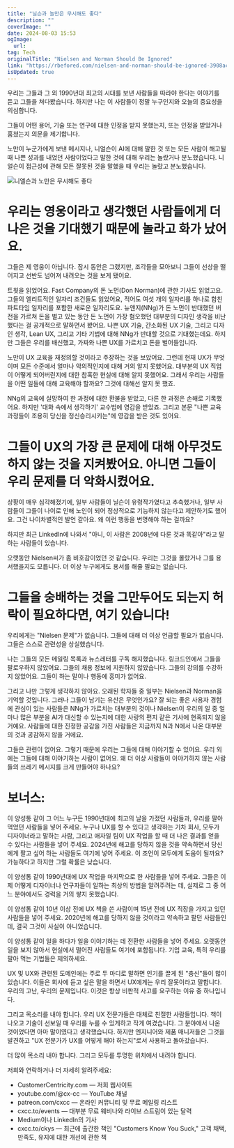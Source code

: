 ```yaml
---
title: "닐슨과 놀만은 무시해도 좋다"
description: ""
coverImage: ""
date: 2024-08-03 15:53
ogImage:
  url:
tag: Tech
originalTitle: "Nielsen and Norman Should Be Ignored"
link: "https://rbefored.com/nielsen-and-norman-should-be-ignored-3908aca8085b"
isUpdated: true
---
```


우리는 그들과 그 외 1990년대 최고의 시대를 보낸 사람들을 따라야 한다는 이야기를 듣고 그들을 쳐다봤습니다. 하지만 나는 이 사람들이 정말 누구인지와 오늘의 중요성을 의심합니다.

그들이 어떤 용어, 기술 또는 연구에 대한 인정을 받지 못했는지, 또는 인정을 받았거나 훔쳤는지 의문을 제기합니다.

노만이 누군가에게 보낸 메시지나, 니얼슨이 AI에 대해 말한 것 또는 모든 사람이 해고될 때 나쁜 성과를 내었던 사람이었다고 말한 것에 대해 우리는 놀랐거나 분노했습니다. 니얼슨이 접근성에 관해 모든 잘못된 것을 말했을 때 우리는 놀랐고 분노했습니다.

![니엘슨과 노만은 무시해도 좋다](/assets/img/NielsenandNormanShouldBeIgnored_0.png)

<!-- seedividend - 사각형 -->

<ins class="adsbygoogle"
     style="display:block"
     data-ad-client="ca-pub-4877378276818686"
     data-ad-slot="1898504329"
     data-ad-format="auto"
     data-full-width-responsive="true"></ins>

<script>
     (adsbygoogle = window.adsbygoogle || []).push({});
</script>

# 우리는 영웅이라고 생각했던 사람들에게 더 나은 것을 기대했기 때문에 놀라고 화가 났어요.

그들은 제 영웅이 아닙니다. 잠시 동안은 그랬지만, 조각들을 모아보니 그들이 선상을 떨어지고 선반도 넘어져 내려오는 것을 보게 됐어요.

트윗을 읽었어요. Fast Company의 돈 노먼(Don Norman)에 관한 기사도 읽었고요. 그들의 엘리트적인 일자리 조건들도 읽었어요, 적어도 여섯 개의 일자리를 하나로 합친 파트타임 일자리를 포함한 새로운 일자리도요. 뉴앤지(NNg)가 돈 노먼이 반대했던 버전을 가르쳐 돈을 벌고 있는 동안 돈 노먼이 가장 혐오했던 대부분의 디자인 생각을 비난했다는 걸 공개적으로 말하면서 봤어요. 나쁜 UX 기술, 간소화된 UX 기술, 그리고 디자인 생각, Lean UX, 그리고 기타 기법에 대해 NNg가 반대할 것으로 기대했는데요. 하지만 그들은 우리를 배신했고, 가짜와 나쁜 UX를 가르치고 돈을 벌어들입니다.

<!-- seedividend - 사각형 -->

<ins class="adsbygoogle"
     style="display:block"
     data-ad-client="ca-pub-4877378276818686"
     data-ad-slot="1898504329"
     data-ad-format="auto"
     data-full-width-responsive="true"></ins>

<script>
     (adsbygoogle = window.adsbygoogle || []).push({});
</script>

노만이 UX 교육을 재정의할 것이라고 주장하는 것을 보았어요. 그런데 현재 UX가 무엇이며 모든 수준에서 얼마나 악의적인지에 대해 거의 알지 못했어요. 대부분의 UX 직업이 어떻게 되어버린지에 대한 참혹한 현실에 대해 알지 못했어요. 그래서 우리는 사람들을 어떤 일들에 대해 교육해야 할까요? 그것에 대해선 알지 못 했죠.

NNg의 교육에 실망하여 한 과정에 대한 환불을 받았고, 다른 한 과정은 손해로 기록했어요. 하지만 '대화 속에서 생각하기' 교수법에 영감을 받았죠. 그리고 본문 "나쁜 교육 과정들이 조용히 당신을 정신승리시키는"에 영감을 받은 것도 있어요.

# 그들이 UX의 가장 큰 문제에 대해 아무것도 하지 않는 것을 지켜봤어요. 아니면 그들이 우리 문제를 더 악화시켰어요.

상황이 매우 심각해졌기에, 일부 사람들이 닐슨이 유령작가였다고 추측했거나, 일부 사람들이 그들이 나이로 인해 노인이 되어 정상적으로 기능하지 않는다고 제안하기도 했어요. 그건 나이차별적인 발언 같아요. 왜 이런 행동을 변명해야 하는 걸까요?

<!-- seedividend - 사각형 -->

<ins class="adsbygoogle"
     style="display:block"
     data-ad-client="ca-pub-4877378276818686"
     data-ad-slot="1898504329"
     data-ad-format="auto"
     data-full-width-responsive="true"></ins>

<script>
     (adsbygoogle = window.adsbygoogle || []).push({});
</script>

하지만 최근 LinkedIn에 나와서 "아니, 이 사람은 2008년에 다룬 것과 똑같아"라고 말하는 사람들이 있습니다.

오랫동안 Nielsen씨가 좀 비호감이었던 것 같습니다. 우리는 그것을 몰랐거나 그를 용서했을지도 모릅니다. 더 이상 누구에게도 용서를 해줄 필요는 없습니다.

# 그들을 숭배하는 것을 그만두어도 되는지 허락이 필요하다면, 여기 있습니다!

우리에게는 "Nielsen 문제"가 없습니다. 그들에 대해 더 이상 언급할 필요가 없습니다. 그들은 스스로 관련성을 상실했습니다.

<!-- seedividend - 사각형 -->

<ins class="adsbygoogle"
     style="display:block"
     data-ad-client="ca-pub-4877378276818686"
     data-ad-slot="1898504329"
     data-ad-format="auto"
     data-full-width-responsive="true"></ins>

<script>
     (adsbygoogle = window.adsbygoogle || []).push({});
</script>

나는 그들의 모든 메일링 목록과 뉴스레터를 구독 해지했습니다. 링크드인에서 그들을 팔로우하지 않았어요. 그들의 채용 정보에 지원하지 않았습니다. 그들의 강의를 수강하지 않았어요. 그들이 하는 말이나 행동에 흥미가 없어요.

그리고 나만 그렇게 생각하지 않아요. 오래된 학자들 중 일부는 Nielsen과 Norman을 기억할 것입니다. 그러나 그들이 남기는 유산은 무엇인가요? 잘 되는 좋은 사용자 경험에 관심이 있는 사람들은 NNg가 가르치는 대부분의 것이나 Nielsen이 우리의 일 중 얼마나 많은 부분을 AI가 대신할 수 있는지에 대한 사랑의 편지 같은 기사에 현혹되지 않을 거예요. 사람들에 대한 진정한 공감을 가진 사람들은 지금까지 N과 N에서 나온 대부분의 것과 공감하지 않을 거에요.

그들은 관련이 없어요. 그렇기 때문에 우리는 그들에 대해 이야기할 수 있어요. 우리 외에는 그들에 대해 이야기하는 사람이 없어요. 왜 더 이상 사람들이 이야기하지 않는 사람들의 쓰레기 메시지를 크게 만들어야 하나요?

# 보너스:

<!-- seedividend - 사각형 -->

<ins class="adsbygoogle"
     style="display:block"
     data-ad-client="ca-pub-4877378276818686"
     data-ad-slot="1898504329"
     data-ad-format="auto"
     data-full-width-responsive="true"></ins>

<script>
     (adsbygoogle = window.adsbygoogle || []).push({});
</script>

이 양성통 같이 그 어느 누구든 1990년대에 최고의 날을 가졌던 사람들과, 우리를 팔아 먹었던 사람들을 넣어 주세요. 누구나 UX를 할 수 있다고 생각하는 기차 회사, 모두가 디자이너라고 말하는 사람, 그리고 애자일 팀이 UX 작업을 할 때 더 나은 결과를 얻을 수 있다는 사람들을 넣어 주세요. 2024년에 해고를 당하지 않을 것을 약속하면서 당신에게 팔고 싶어 하는 사람들도 여기에 넣어 주세요. 이 조언이 모두에게 도움이 될까요? 가능하다고 하지만 그럴 확률은 낮습니다.

이 양성통 같이 1990년대에 UX 작업을 마지막으로 한 사람들을 넣어 주세요. 그들은 이제 어떻게 디자이너나 연구자들이 일하는 최상의 방법을 알려주려는 데, 실제로 그 중 어느 분야에서도 경력을 거의 쌓지 못했습니다.

이 양성통 같이 10년 이상 전에 UX 책을 쓴 사람이며 15년 전에 UX 직장을 가지고 있던 사람들을 넣어 주세요. 2020년에 해고를 당하지 않을 것이라고 약속하고 팔던 사람들인데, 결국 그것이 사실이 아니었습니다.

이 양성통 같이 일을 하다가 일을 이야기하는 데 전환한 사람들을 넣어 주세요. 오랫동안 일을 보지 않아서 현실에서 떨어진 사람들도 여기에 포함됩니다. 기업 교육, 특히 우리를 팔아 먹는 기법들은 제외하세요.

<!-- seedividend - 사각형 -->

<ins class="adsbygoogle"
     style="display:block"
     data-ad-client="ca-pub-4877378276818686"
     data-ad-slot="1898504329"
     data-ad-format="auto"
     data-full-width-responsive="true"></ins>

<script>
     (adsbygoogle = window.adsbygoogle || []).push({});
</script>

UX 및 UX와 관련된 도메인에는 주로 두 마디로 말하면 인기를 끌게 된 "충신"들이 많이 있습니다. 이들은 회사에 듣고 싶은 말을 하면서 UX에게는 우리 잘못이라고 말합니다. 우리의 고난, 우리의 문제입니다. 이것은 항상 비판적 사고를 요구하는 이유 중 하나입니다.

그리고 목소리를 내야 합니다. 우리 UX 전문가들은 대체로 친절한 사람들입니다. 책이 나오고 기술이 선보일 때 우리를 누를 수 있게하고 작게 여겼습니다. 그 분야에서 나온 것이었다면 아마 말이였다고 생각했습니다. 하지만 엔지니어와 제품 매니저들은 그것을 발견하고 "UX 전문가가 UX를 어떻게 해야 하는지"로서 사용하고 돌아갔습니다.

더 많이 목소리 내야 합니다. 그리고 모두를 투명한 위치에서 내려야 합니다.

저희와 연락하거나 더 자세히 알려주세요:

<!-- seedividend - 사각형 -->

<ins class="adsbygoogle"
     style="display:block"
     data-ad-client="ca-pub-4877378276818686"
     data-ad-slot="1898504329"
     data-ad-format="auto"
     data-full-width-responsive="true"></ins>

<script>
     (adsbygoogle = window.adsbygoogle || []).push({});
</script>

- CustomerCentricity.com — 저희 웹사이트
- youtube.com/@cx-cc — YouTube 채널
- patreon.com/cxcc — 온라인 커뮤니티 및 무료 메일링 리스트
- cxcc.to/events — 대부분 무료 웨비나와 라이브 스트림이 있는 달력
- Medium이나 LinkedIn의 기사
- cxcc.to/ckys — 최근에 출간한 책인 "Customers Know You Suck," 고객 채택, 만족도, 유지에 대한 개선에 관한 책

